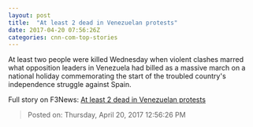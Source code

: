 ```yaml
---
layout: post
title:  "At least 2 dead in Venezuelan protests"
date: 2017-04-20 07:56:26Z
categories: cnn-com-top-stories
---
```


At least two people were killed Wednesday when violent clashes marred what opposition leaders in Venezuela had billed as a massive march on a national holiday commemorating the start of the troubled country's independence struggle against Spain.


Full story on F3News: [At least 2 dead in Venezuelan protests](http://www.f3nws.com/n/ZZFadF)

> Posted on: Thursday, April 20, 2017 12:56:26 PM
